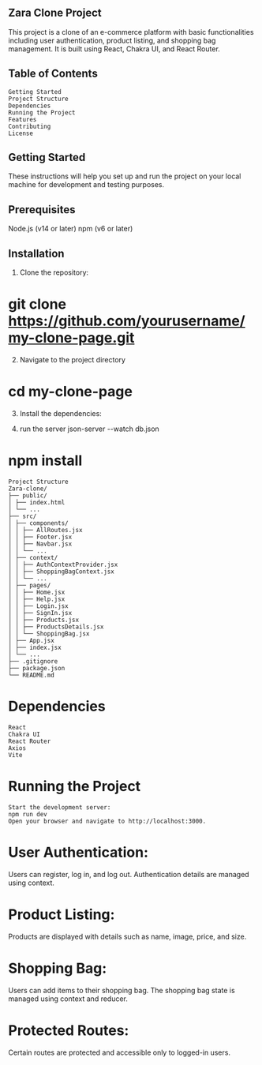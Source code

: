 ## Zara Clone Project

This project is a clone of an e-commerce platform with basic functionalities including user authentication, product listing, and shopping bag management. It is built using React, Chakra UI, and React Router.


## Table of Contents

    Getting Started
    Project Structure
    Dependencies
    Running the Project
    Features
    Contributing
    License

## Getting Started

  These instructions will help you set up and run the project on your local machine for development and testing purposes.

## Prerequisites
  Node.js (v14 or later)
  npm (v6 or later)


## Installation

  1. Clone the repository:
  # git clone https://github.com/yourusername/my-clone-page.git

  2. Navigate to the project directory
  # cd my-clone-page

  3. Install the dependencies:

  4. run the server
      json-server --watch db.json

# npm install
    Project Structure
    Zara-clone/
    ├── public/
    │ ├── index.html
    │ └── ...
    ├── src/
    │ ├── components/
    │ │ ├── AllRoutes.jsx
    │ │ ├── Footer.jsx
    │ │ ├── Navbar.jsx
    │ │ └── ...
    │ ├── context/
    │ │ ├── AuthContextProvider.jsx
    │ │ ├── ShoppingBagContext.jsx
    │ │ └── ...
    │ ├── pages/
    │ │ ├── Home.jsx
    │ │ ├── Help.jsx
    │ │ ├── Login.jsx
    │ │ ├── SignIn.jsx
    │ │ ├── Products.jsx
    │ │ ├── ProductsDetails.jsx
    │ │ └── ShoppingBag.jsx
    │ ├── App.jsx
    │ ├── index.jsx
    │ └── ...
    ├── .gitignore
    ├── package.json
    └── README.md

  # Dependencies

    React
    Chakra UI
    React Router
    Axios
    Vite

  # Running the Project
    Start the development server:
    npm run dev
    Open your browser and navigate to http://localhost:3000.

# User Authentication:
 Users can register, log in, and log out. Authentication details are managed using context.

# Product Listing:
  Products are displayed with details such as name, image, price, and size.
# Shopping Bag:
  Users can add items to their shopping bag. The shopping bag state is managed using context and reducer.
# Protected Routes:
  Certain routes are protected and accessible only to logged-in users.
